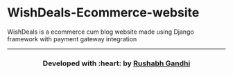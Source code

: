 # WishDeals-Ecommerce-website
WishDeals is a ecommerce cum blog website made using Django framework with payment gateway integration

<hr>
<h3 align="center"><b>Developed with :heart: by <a href="https://github.com/rushabhgandhi13">Rushabh Gandhi</a>
